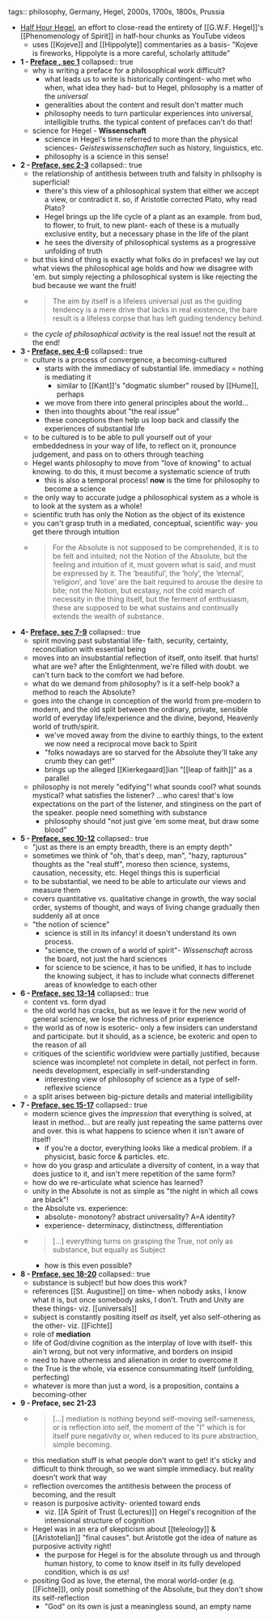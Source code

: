 tags:: philosophy, Germany, Hegel, 2000s, 1700s, 1800s, Prussia

- [Half Hour Hegel](https://www.youtube.com/playlist?list=PL4gvlOxpKKIgR4OyOt31isknkVH2Kweq2), an effort to close-read the entirety of [[G.W.F. Hegel]]'s [[Phenomenology of Spirit]] in half-hour chunks as YouTube videos
	- uses [[Kojeve]] and [[Hippolyte]] commentaries as a basis- "Kojeve is fireworks, Hippolyte is a more careful, scholarly attitude"
- **1 - [Preface , sec 1](https://www.youtube.com/watch?v=QW8b_cnhql0)**
  collapsed:: true
	- why is writing a preface for a philosophical work difficult?
		- what leads us to write is historically contingent- who met who when, what idea they had- but to Hegel, philosophy is a matter of the *universal*
		- generalities about the content and result don't matter much
		- philosophy needs to turn particular experiences into universal, intelligible truths. the typical content of prefaces can't do that!
	- science for Hegel - **Wissenschaft**
		- science in Hegel's time referred to more than the physical sciences- *Geisteswissenschaften* such as history, linguistics, etc.
		- philosophy is a science in this sense!
- **2 - [Preface, sec 2-3](https://www.youtube.com/watch?v=hXfhUYPYZR0)**
  collapsed:: true
	- the relationship of antithesis between truth and falsity in philsophy is superficial!
		- there's this view of a philosophical system that either we accept a view, or contradict it. so, if Aristotle corrected Plato, why read Plato?
		- Hegel brings up the life cycle of a plant as an example. from bud, to flower, to fruit, to new plant- each of these is a mutually exclusive entity, but a necessary phase in the life of the plant
		- he sees the diversity of philosophical systems as a progressive unfolding of truth
	- but this kind of thing is exactly what folks do in prefaces! we lay out what views the philosophical age holds and how we disagree with 'em. but simply rejecting a philosophical system is like rejecting the bud because we want the fruit!
	- > The aim by itself is a lifeless universal just as the guiding tendency is a mere drive that lacks in real existence, the bare result is a lifeless corpse that has left guiding tendency behind.
	- the *cycle of philosophical activity* is the real issue! not the result at the end!
- **3 - [Preface, sec 4-6](https://www.youtube.com/watch?v=c9Q1DWrS3pI)**
  collapsed:: true
	- culture is a process of convergence, a becoming-cultured
		- starts with the immediacy of substantial life. immediacy = nothing is mediating it
			- similar to [[Kant]]'s "dogmatic slumber" roused by [[Hume]], perhaps
		- we move from there into general principles about the world...
		- then into thoughts about "the real issue"
		- these conceptions then help us loop back and classify the experiences of substantial life
	- to be cultured is to be able to pull yourself out of your embeddedness in your way of life, to reflect on it, pronounce judgement, and pass on to others through teaching
	- Hegel wants philosophy to move from "love of knowing" to actual knowing. to do this, it must become a systematic science of truth
		- this is also a temporal process! **now** is the time for philosophy to become a science
	- the only way to accurate judge a philosophical system as a whole is to look at the system as a whole!
	- scientific truth has only the Notion as the object of its existence
	- you can't grasp truth in a mediated, conceptual, scientific way- you get there through intuition
	- > For the Absolute is not supposed to be comprehended, it is to be felt and intuited; not the Notion of the Absolute, but the feeling and intuition of it, must govern what is said, and must be expressed by it. The ‘beautiful’, the ‘holy’, the ‘eternal’, ‘religion’, and ‘love’ are the bait required to arouse the desire to bite; not the Notion, but ecstasy, not the cold march of necessity in the thing itself, but the ferment of enthusiasm, these are supposed to be what sustains and continually extends the wealth of substance.
- **4- [Preface, sec 7-9](https://www.youtube.com/watch?v=-5yrx8kSusk)**
  collapsed:: true
	- spirit moving past substantial life- faith, security, certainty, reconciliation with essential being
	- moves into an insubstantial reflection of itself, onto itself. that hurts! what are we? after the Enlightenment, we're filled with doubt. we can't turn back to the comfort we had before.
	- what do we demand from philosophy? is it a self-help book? a method to reach the Absolute?
	- goes into the change in conception of the world from pre-modern to modern, and the old split between the ordinary, private, sensible world of everyday life/experience and the divine, beyond, Heavenly world of truth/spirit.
		- we've moved away from the divine to earthly things, to the extent we now need a reciprocal move back to Spirit
		- "folks nowadays are so starved for the Absolute they'll take any crumb they can get!"
		- brings up the alleged [[Kierkegaard]]ian "[[leap of faith]]" as a parallel
	- philosophy is not merely "edifying"! what sounds cool? what sounds mystical? what satisfies the listener? ...who cares! that's low expectations on the part of the listener, and stinginess on the part of the speaker. people need something with substance
		- philosophy should "not just give 'em some meat, but draw some blood"
- **5 - [Preface, sec 10-12](https://www.youtube.com/watch?v=BAEQ81ji9_Y)**
  collapsed:: true
	- "just as there is an empty breadth, there is an empty depth"
	- sometimes we think of "oh, that's deep, man", "hazy, rapturous" thoughts as the "real stuff", moreso then science, systems, causation, necessity, etc. Hegel things this is superficial
	- to be substantial, we need to be able to articulate our views and measure them
	- covers quantitative vs. qualitative change in growth, the way social order, systems of thought, and ways of living change gradually then suddenly all at once
	- "the notion of science"
		- science is still in its infancy! it doesn't understand its own process.
		- "science, the crown of a world of spirit"- *Wissenschaft* across the board, not just the hard sciences
		- for science to be science, it has to be unified, it has to include the knowing subject, it has to include what connects differenet areas of knowledge to each other
- **6 - [Preface, sec 13-14](https://www.youtube.com/watch?v=Hap5R2h0d0Y)**
  collapsed:: true
	- content vs. form dyad
	- the old world has cracks, but as we leave it for the new world of general science, we lose the richness of prior experience
	- the world as of now is esoteric- only a few insiders can understand and participate. but it should, as a science, be exoteric and open to the reason of all
	- critiques of the scientific worldview were partially justified, because science was incomplete! not complete in detail, not perfect in form. needs development, especially in self-understanding
		- interesting view of philosophy of science as a type of self-reflexive science
	- a split arises between big-picture details and material intelligibility
- **7 - [Preface, sec 15-17](https://www.youtube.com/watch?v=XwEV5QZhqro)**
  collapsed:: true
	- modern science gives the _impression_ that everything is solved, at least in method... but are really just repeating the same patterns over and over. this is what happens to science when it isn't aware of itself!
		- if you're a doctor, everything looks like a medical problem. if a physicist, basic force & particles. etc.
	- how do you grasp and articulate a diversity of content, in a way that does justice to it, and isn't mere repetition of the same form?
	- how do we re-articulate what science has learned?
	- unity in the Absolute is not as simple as "the night in which all cows are black"!
	- the Absolute vs. experience:
		- absolute- monotony? abstract universality? A=A identity?
		- experience- determinacy, distinctness, differentiation
	- > [...] everything turns on grasping the True, not only as substance, but equally as Subject
		- how is this even possible?
- **8 - [Preface, sec 18-20](https://www.youtube.com/watch?v=-5vvyVrLF3U)**
  collapsed:: true
	- substance is subject! but how does this work?
	- references [[St. Augustine]] on time- when nobody asks, I know what it is, but once somebody asks, I don't. Truth and Unity are these things- viz. [[universals]]
	- subject is constantly positing itself _as_ itself, yet also self-othering as the other- viz. [[Fichte]]
	- role of **mediation**
	- life of God/divine cognition as the interplay of love with itself- this ain't wrong, but not very informative, and borders on insipid
	- need to have otherness and alienation in order to overcome it
	- the True is the whole, via essence consummating itself (unfolding, perfecting)
	- whatever is more than just a word, is a proposition, contains a becoming-other
- **9 - Preface, sec 21-23**
	- > [...] mediation is nothing beyond self-moving self-sameness, or is reflection into self, the moment of the "I" which is for itself pure negativity or, when reduced to its pure abstraction, simple becoming.
	- this mediation stuff is what people don't want to get! it's sticky and difficult to think through, so we want simple immediacy. but reality doesn't work that way
	- reflection overcomes the antithesis between the process of becoming, and the result
	- reason is purposive activity- oriented toward ends
		- viz. [[A Spirit of Trust (Lectures)]] on Hegel's recognition of the intensional structure of cognition
	- Hegel was in an era of skepticism about [[teleology]] & [[Aristotelian]] "final causes". but Aristotle got the idea of nature as purposive activity right!
		- the purpose for Hegel is for the absolute through us and through human history, to come to know itself in its fully developed condition, which is _as us_!
	- positing God as love, the eternal, the moral world-order (e.g. [[Fichte]]), only posit something of the Absolute, but they don't show its self-reflection
		- "God" on its own is just a meaningless sound, an empty name
